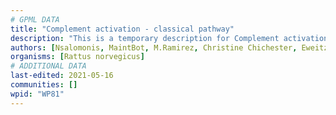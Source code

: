 ```yaml
---
# GPML DATA
title: "Complement activation - classical pathway"
description: "This is a temporary description for Complement activation - classical pathway"
authors: [Nsalomonis, MaintBot, M.Ramirez, Christine Chichester, Eweitz]
organisms: [Rattus norvegicus]
# ADDITIONAL DATA
last-edited: 2021-05-16
communities: []
wpid: "WP81"
---
```

